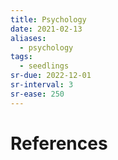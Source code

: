 ```yaml
---
title: Psychology
date: 2021-02-13
aliases:
  - psychology
tags:
  - seedlings
sr-due: 2022-12-01
sr-interval: 3
sr-ease: 250
---
```




# References

